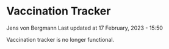 Vaccination Tracker
================
Jens von Bergmann
Last updated at 17 February, 2023 - 15:50

Vaccination tracker is no longer functional.
